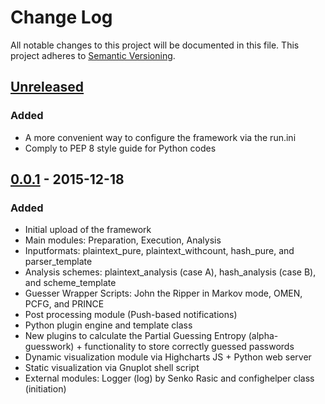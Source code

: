 # Change Log
All notable changes to this project will be documented in this file.
This project adheres to [Semantic Versioning](http://semver.org/).

## [Unreleased]
### Added
- A more convenient way to configure the framework via the run.ini
- Comply to PEP 8 style guide for Python codes

## [0.0.1] - 2015-12-18
### Added
- Initial upload of the framework
- Main modules: Preparation, Execution, Analysis
- Inputformats: plaintext_pure, plaintext_withcount, hash_pure, and parser_template
- Analysis schemes: plaintext_analysis (case A), hash_analysis (case B), and scheme_template
- Guesser Wrapper Scripts: John the Ripper in Markov mode, OMEN, PCFG, and PRINCE
- Post processing module (Push-based notifications)
- Python plugin engine and template class
- New plugins to calculate the Partial Guessing Entropy (alpha-guesswork) + functionality to store correctly guessed passwords
- Dynamic visualization module via Highcharts JS + Python web server
- Static visualization via Gnuplot shell script
- External modules: Logger (log) by Senko Rasic and confighelper class (initiation)

[Unreleased]: https://github.com/RUB-SysSec/Password-Guessing-Framework/compare/v0.0.1...HEAD
[0.0.1]: https://github.com/RUB-SysSec/Password-Guessing-Framework/compare/v0.0.1...HEAD